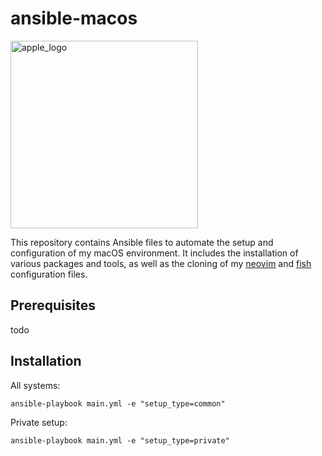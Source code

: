 # ansible-macos

<img src="https://upload.wikimedia.org/wikipedia/commons/thumb/f/fa/Apple_logo_black.svg/391px-Apple_logo_black.svg.png" alt="apple_logo" width="300"/>

This repository contains Ansible files to automate the setup and configuration of my macOS environment. It includes the installation of various packages and tools, as well as the cloning of my [neovim](https://github.com/dme86/neovim) and [fish](https://github.com/dme86/fish) configuration files.

## Prerequisites

todo

## Installation

All systems:
```shell 
ansible-playbook main.yml -e "setup_type=common"
```

Private setup:
```shell
ansible-playbook main.yml -e "setup_type=private"
```

